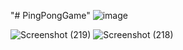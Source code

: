"# PingPongGame" 
![image](https://github.com/user-attachments/assets/0af50b92-5d9b-44da-b0fb-298f3fa501e5)

![Screenshot (219)](https://github.com/user-attachments/assets/abb225b6-c05b-464e-a8c1-7418371fa641)
![Screenshot (218)](https://github.com/user-attachments/assets/c799afbb-cdd3-488e-9e11-6844d51b47f2)
